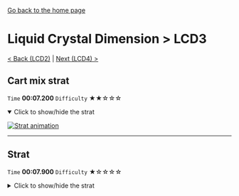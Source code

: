 [Go back to the home page](https://github.com/Doublevil/scbspeedrun)

# Liquid Crystal Dimension > LCD3

[< Back (LCD2)](https://github.com/Doublevil/scbspeedrun/blob/main/levels/LCD/LCD2.md) | [Next (LCD4) >](https://github.com/Doublevil/scbspeedrun/blob/main/levels/LCD/LCD4.md)

## Cart mix strat

`Time` **00:07.200** `Difficulty` ★★☆☆☆
<details open>
  <summary>Click to show/hide the strat</summary>

  [![Strat animation](https://github.com/Doublevil/scbspeedrun/blob/main/media/levels/LCD/LCD3_Mix.webp)](https://github.com/Doublevil/scbspeedrun/blob/main/media/levels/LCD/LCD3_Mix.mp4?raw=true)
</details>

---
## Strat

`Time` **00:07.900** `Difficulty` ★☆☆☆☆
<details>
  <summary>Click to show/hide the strat</summary>

  [![Strat animation](https://github.com/Doublevil/scbspeedrun/blob/main/media/levels/LCD/LCD3_Strat.webp)](https://github.com/Doublevil/scbspeedrun/blob/main/media/levels/LCD/LCD3_Strat.mp4?raw=true)
</details>
